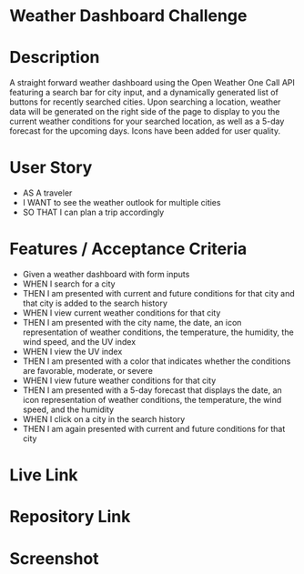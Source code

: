 # Weather Dashboard Challenge

# Description 

A straight forward weather dashboard using the Open Weather One Call API featuring a search bar for city input, and a dynamically generated list of buttons for recently searched cities. Upon searching a location, weather data will be generated on the right side of the page to display to you the current weather conditions for your searched location, as well as a 5-day forecast for the upcoming days. Icons have been added for user quality.

# User Story

* AS A traveler
* I WANT to see the weather outlook for multiple cities
* SO THAT I can plan a trip accordingly

# Features / Acceptance Criteria

* Given a weather dashboard with form inputs
* WHEN I search for a city
* THEN I am presented with current and future conditions for that city and that city is added to the search history
* WHEN I view current weather conditions for that city
* THEN I am presented with the city name, the date, an icon representation of weather conditions, the temperature, the humidity, the wind speed,   and the UV index
* WHEN I view the UV index
* THEN I am presented with a color that indicates whether the conditions are favorable, moderate, or severe
* WHEN I view future weather conditions for that city
* THEN I am presented with a 5-day forecast that displays the date, an icon representation of weather conditions, the temperature, the wind speed, and the humidity
* WHEN I click on a city in the search history
* THEN I am again presented with current and future conditions for that city



# Live Link

# Repository Link

# Screenshot

